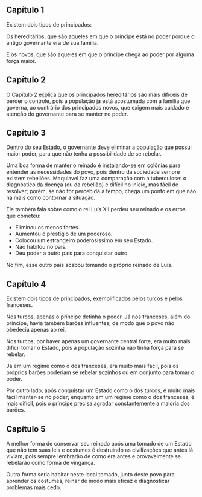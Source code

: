 ## Capítulo 1

Existem dois tipos de principados:

Os hereditários, que são aqueles em que o príncipe está no poder porque o antigo governante era de sua família.

E os novos, que são aqueles em que o príncipe chega ao poder por alguma força maior.

## Capítulo 2 

O Capítulo 2 explica que os principados hereditários são mais difíceis de perder o controle, pois a população já está acostumada com a família que governa, ao contrário dos principados novos, que exigem mais cuidado e atenção do governante para se manter no poder.


## Capítulo 3

Dentro do seu Estado, o governante deve eliminar a população que possui maior poder, para que não tenha a possibilidade de se rebelar.

Uma boa forma de manter o reinado é instalando-se em colônias para entender as necessidades do povo, pois dentro da sociedade sempre existem rebeliões. Maquiavel faz uma comparação com a tuberculose: o diagnóstico da doença (ou da rebelião) é difícil no início, mas fácil de resolver; porém, se não for percebida a tempo, chega um ponto em que não há mais como contornar a situação.

Ele também fala sobre como o rei Luís XII perdeu seu reinado e os erros que cometeu:

* Eliminou os menos fortes.
* Aumentou o prestígio de um poderoso.
* Colocou um estrangeiro poderosíssimo em seu Estado.
* Não habitou no país.
* Deu poder a outro país para conquistar outro.

No fim, esse outro país acabou tomando o próprio reinado de Luís.

## Capítulo 4

Existem dois tipos de principados, exemplificados pelos turcos e pelos franceses.

Nos turcos, apenas o príncipe detinha o poder.
Já nos franceses, além do príncipe, havia também barões influentes, de modo que o povo não obedecia apenas ao rei.

Nos turcos, por haver apenas um governante central forte, era muito mais difícil tomar o Estado, pois a população sozinha não tinha força para se rebelar.

Já em um regime como o dos franceses, era muito mais fácil, pois os próprios barões poderiam se rebelar sozinhos ou em conjunto para tomar o poder.

Por outro lado, após conquistar um Estado como o dos turcos, é muito mais fácil manter-se no poder; enquanto em um regime como o dos franceses, é mais difícil, pois o príncipe precisa agradar constantemente a maioria dos barões.


## Capítulo 5

A melhor forma de conservar seu reinado após uma tomado de um Estado que não tem suas leis e costumes é destruindo as civilizações que antes lá viviam, pois sempre lembrarão de como era antes e provavelmente se rebelarão como forma de vingança.

Outra forma seria habitar neste local tomado, junto deste povo para aprender os costumes, reinar de modo mais eficaz e diagnosticar problemas mais cedo.
